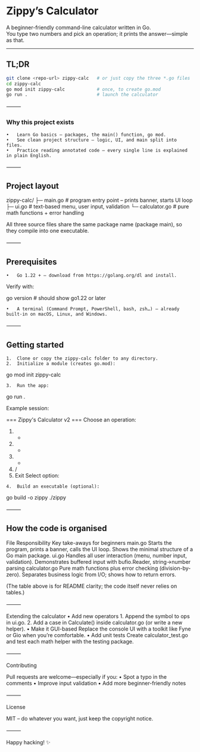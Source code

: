 # Zippy’s Calculator

A beginner-friendly command-line calculator written in Go.  
You type two numbers and pick an operation; it prints the answer—simple as that.

---

## TL;DR

```bash
git clone <repo-url> zippy-calc   # or just copy the three *.go files
cd zippy-calc
go mod init zippy-calc            # once, to create go.mod
go run .                          # launch the calculator
```

⸻

### Why this project exists
	•	Learn Go basics – packages, the main() function, go mod.
	•	See clean project structure – logic, UI, and main split into files.
	•	Practice reading annotated code – every single line is explained in plain English.

⸻

## Project layout

zippy-calc/
├─ main.go          # program entry point – prints banner, starts UI loop
├─ ui.go            # text-based menu, user input, validation
└─ calculator.go    # pure math functions + error handling

All three source files share the same package name (package main), so they compile into one executable.

⸻

## Prerequisites
	•	Go 1.22 + – download from https://golang.org/dl and install.
Verify with:

go version   # should show go1.22 or later


	•	A terminal (Command Prompt, PowerShell, bash, zsh…) – already built-in on macOS, Linux, and Windows.

⸻

## Getting started
	1.	Clone or copy the zippy-calc folder to any directory.
	2.	Initialize a module (creates go.mod):

go mod init zippy-calc


	3.	Run the app:

go run .

Example session:

=== Zippy's Calculator v2 ===
Choose an operation:
  1) +
  2) -
  3) *
  4) /
  5) Exit
Select option:


	4.	Build an executable (optional):

go build -o zippy
./zippy



⸻

## How the code is organised

File	Responsibility	Key take-aways for beginners
main.go	Starts the program, prints a banner, calls the UI loop.	Shows the minimal structure of a Go main package.
ui.go	Handles all user interaction (menu, number input, validation).	Demonstrates buffered input with bufio.Reader, string→number parsing
calculator.go	Pure math functions plus error checking (division-by-zero).	Separates business logic from I/O; shows how to return errors.

(The table above is for README clarity; the code itself never relies on tables.)

⸻

Extending the calculator
	•	Add new operators
	1.	Append the symbol to ops in ui.go.
	2.	Add a case in Calculate() inside calculator.go (or write a new helper).
	•	Make it GUI-based
Replace the console UI with a toolkit like Fyne or Gio when you’re comfortable.
	•	Add unit tests
Create calculator_test.go and test each math helper with the testing package.

⸻

Contributing

Pull requests are welcome—especially if you:
	•	Spot a typo in the comments
	•	Improve input validation
	•	Add more beginner-friendly notes

⸻

License

MIT – do whatever you want, just keep the copyright notice.

⸻

Happy hacking! ✨